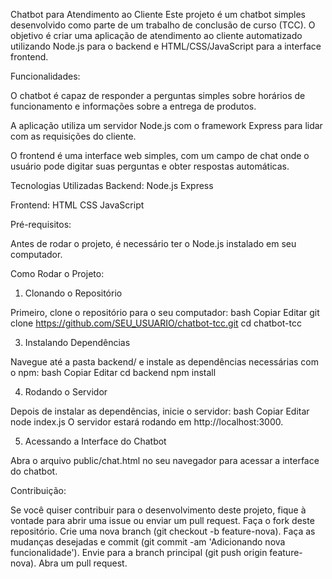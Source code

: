 Chatbot para Atendimento ao Cliente
Este projeto é um chatbot simples desenvolvido como parte de um trabalho de conclusão de curso (TCC). O objetivo é criar uma aplicação de atendimento ao cliente automatizado utilizando Node.js para o backend e HTML/CSS/JavaScript para a interface frontend.

Funcionalidades:

O chatbot é capaz de responder a perguntas simples sobre horários de funcionamento e informações sobre a entrega de produtos.

A aplicação utiliza um servidor Node.js com o framework Express para lidar com as requisições do cliente.

O frontend é uma interface web simples, com um campo de chat onde o usuário pode digitar suas perguntas e obter respostas automáticas.

Tecnologias Utilizadas
Backend:
Node.js
Express

Frontend:
HTML
CSS
JavaScript

Pré-requisitos:

Antes de rodar o projeto, é necessário ter o Node.js instalado em seu computador.

Como Rodar o Projeto:

1. Clonando o Repositório

Primeiro, clone o repositório para o seu computador:
bash
Copiar
Editar
git clone https://github.com/SEU_USUARIO/chatbot-tcc.git
cd chatbot-tcc

3. Instalando Dependências

Navegue até a pasta backend/ e instale as dependências necessárias com o npm:
bash
Copiar
Editar
cd backend
npm install

4. Rodando o Servidor

Depois de instalar as dependências, inicie o servidor:
bash
Copiar
Editar
node index.js
O servidor estará rodando em http://localhost:3000.

5. Acessando a Interface do Chatbot

Abra o arquivo public/chat.html no seu navegador para acessar a interface do chatbot.

Contribuição:

Se você quiser contribuir para o desenvolvimento deste projeto, fique à vontade para abrir uma issue ou enviar um pull request.
Faça o fork deste repositório.
Crie uma nova branch (git checkout -b feature-nova).
Faça as mudanças desejadas e commit (git commit -am 'Adicionando nova funcionalidade').
Envie para a branch principal (git push origin feature-nova).
Abra um pull request.
